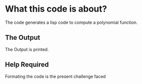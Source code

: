 # What this code is about?

The code generates a lisp code to compute a polynomial function.

## The Output

The Output is printed.

## Help Required
Formating the code is the present challenge faced

